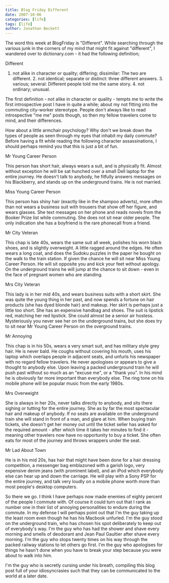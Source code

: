 ```yaml
---
title: Blog Friday Different
date: 2007-10-06
categories: [life]
tags: [life]
author: Jonathan Beckett
---
```


The word this week at BlogFriday is "Different". While searching through the various junk in the corners of my mind that might fit against "different", I wandered over to dictionary.com - it had the following definition;

Different

 1. not alike in character or quality; differing; dissimilar: The two are     different.            2. not identical; separate or distinct: three different answers.            3. various; several: Different people told me the same story.            4. not ordinary; unusual.          

The first definition - not alike in character or quality - tempts me to write the first introspective post I have in quite a while; about my not fitting into the commuting city-worker stereotype. People don't always like to read introspective "me me" posts though, so then my fellow travelers come to mind, and their differences.

How about a little armchair psychology? Why don't we break down the types of people as seen through my eyes that inhabit my daily commute? Before having a fit while reading the following character assassinations, I should perhaps remind you that this is just a bit of fun.

Mr Young Career Person

This person has short hair, always wears a suit, and is physically fit. Almost without exception he will be sat hunched over a small Dell laptop for the entire journey. He doesn't talk to anybody, he fitfully answers messages on his Blackberry, and stands up on the underground trains. He is not married.

Miss Young Career Person

This person has shiny hair (exactly like in the shampoo adverts), more often than not wears a business suit with trousers that show off her figure, and wears glasses. She text messages on her phone and reads novels from the Booker Prize list while commuting. She does not sit near older people. The only indication she has a boyfriend is the rare phonecall from a friend.

Mr City Veteran

This chap is late 40s, wears the same suit all week, polishes his worn black shoes, and is slightly overweight. A little ragged around the edges. He often wears a long coat, and does the Sudoku puzzles in the paper he bought on the walk to the train station. If given the chance he will sit near Miss Young Career Person. He will sit opposite you and kick your feet without apology. On the underground trains he will jump at the chance to sit down - even in the face of pregnant women who are standing.

Mrs City Veteran

This lady is in her mid 40s, and wears business suits with a short skirt. She was quite the young thing in her past, and now spends a fortune on hair products (she has dyed blonde hair) and makeup. Her skirt is perhaps just a little too short. She has an expensive handbag and shoes. The suit is lipstick red, matching her red lipstick. She could almost be a senior air hostess. Mysteriously you never see her on the underground trains, but she does try to sit near Mr Young Career Person on the overground trains.

Mr Annoying

This chap is in his 50s, wears a very smart suit, and has military style grey hair. He is never bald. He coughs without covering his mouth, uses his laptop which overlaps people in adjacent seats, and unfurls his newspaper with no regard fellow travelers. He never apologises or appears to give a thought to anybody else. Upon leaving a packed underground train he will push past without so much as an "excuse me", or a "thank you". In his mind he is obviously far more important than everybody else. The ring tone on his mobile phone will be popular music from the early 1980s.

Mrs Overweight

She is always in her 20s, never talks directly to anybody, and sits there sighing or tutting for the entire journey. She as by far the most spectacular hair and makeup of anybody. If no seats are available on the underground train she will stand in front of a man, and glare at him. When buying train tickets, she doesn't get her money out until the ticket seller has asked for the required amount - after which time it takes her minutes to find it - meaning other travelers now have no opportunity to buy a ticket. She often eats for most of the journey and throws wrappers under the seat.

Mr Lad About Town

He is in his mid 20s, has hair that might have been done for a hair dressing competition, a messenger bag emblazoned with a garish logo, very expensive denim jeans (with prominent label), and an iPod which everybody else can hear up and down the carriage. He will play with a Sony PSP for the entire journey, and talk very loudly on a mobile phone worth more than most people's desktop computers.

So there we go. I think I have perhaps now made enemies of eighty percent of the people I commute with. Of course it could turn out that I rank as number one in their list of annoying personalities to endure during the commute. In my defense I will perhaps point out that I'm the guy taking up the least room even though he has his Macbook unfurled. I'm the guy stood on the underground train, who has chosen his spot deliberately to keep out of everybody's way. I'm the guy who has had the shower and shave every morning and smells of deodorant and Jean Paul Gaultier after shave every morning. I'm the guy who stops twenty times on his way through the packed railway stations to let others go first. I'm the guy who apologises for things he hasn't done when you have to break your step because you were about to walk into him.

I'm the guy who is secretly cursing under his breath, compiling this blog post full of your idiosyncrasies such that they can be communicated to the world at a later date.